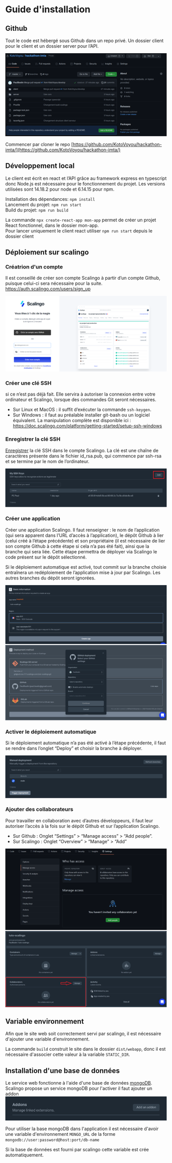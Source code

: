 # Guide d'installation

## Github

Tout le code est hébergé sous Github dans un repo privé. Un dossier client pour le client et un dossier server pour l’API.

![](images/image10.png)

Commencer par cloner le repo [https://github.com/KotoVoyou/hackathon-imta/](https://github.com/KotoVoyou/hackathon-imta/)

## Développement local

Le client est écrit en react et l’API grâce au framework express en typescript donc Node.js est nécessaire pour le fonctionnement du projet. Les versions utilisées sont 14.18.2 pour node et 6.14.15 pour npm.

Installation des dépendances: `npm install`  
Lancement du projet: `npm run start`  
Build du projet: `npm run build`

La commande `npx create-react-app mon-app` permet de créer un projet React fonctionnel, dans le dossier mon-app.  
Pour lancer uniquement le client react utiliser `npm run start` depuis le dossier client

## Déploiement sur scalingo

### Créatrion d'un compte

Il est conseillé de créer son compte Scalingo à partir d’un compte Github, puisque celui-ci sera nécessaire pour la suite.
https://auth.scalingo.com/users/sign_up

![](images/image5.png)

### Créer une clé SSH

si ce n’est pas déjà fait. Elle servira à autoriser la connexion entre votre ordinateur et Scalingo, lorsque des commandes Git seront nécessaires.

-   Sur Linux et MacOS : il suffit d’exécuter la commande `ssh-keygen`.
-   Sur Windows : il faut au préalable installer git-bash ou un logiciel équivalent. La manipulation complète est disponible ici : https://doc.scalingo.com/platform/getting-started/setup-ssh-windows

### Enregistrer la clé SSH

[Enregistrer](https://dashboard.scalingo.com/account/keys) la clé SSH dans le compte Scalingo. La clé est une chaîne de caractères présente dans le fichier id_rsa.pub, qui commence par ssh-rsa et se termine par le nom de l’ordinateur.

![](images/image6.png)

### Créer une application

Créer une application Scalingo. Il faut renseigner : le nom de l’application (qui sera apparent dans l’URL d’accès à l’application), le dépôt Github à lier (celui créé à l’étape précédente) et son propriétaire (il est nécessaire de lier son compte Github à cette étape si cela n’a pas été fait), ainsi que la branche qui sera liée.
Cette étape permettra de déployer via Scalingo le code présent sur le dépôt sélectionné.

Si le déploiement automatique est activé, tout commit sur la branche choisie entraînera un redéploiement de l’application mise à jour par Scalingo. Les autres branches du dépôt seront ignorées.

![](images/image3.png)
![](images/image8.png)

### Activer le déploiement automatique

Si le déploiement automatique n’a pas été activé à l’étape précédente, il faut se rendre dans l’onglet “Deploy” et choisir la branche à déployer.

![](images/image7.png)

### Ajouter des collaborateurs

Pour travailler en collaboration avec d’autres développeurs, il faut leur autoriser l’accès à la fois sur le dépôt Github et sur l’application Scalingo.

-   Sur Github : Onglet “Settings” > “Manage access” > “Add people”.
-   Sur Scalingo : Onglet “Overview” > “Manage” > “Add”

![](images/image4.png)
![](images/image9.png)

## Variable environnement

Afin que le site web soit correctement servi par scalingo, il est nécessaire d'ajouter une variable d'environnement.

La commande `build` construit le site dans le dossier `dist/webapp`, donc il est nécessaire d'associer cette valeur à la variable `STATIC_DIR`.

## Installation d'une base de données

Le service web fonctionne à l'aide d'une base de données [mongoDB](https://www.mongodb.com/). Scalingo propose un service mongoDB pour l'activer il faut ajouter un addon
![](images/image11.png)

Pour utiliser la base mongoDB dans l'application il est nécessaire d'avoir une variable d'environnement `MONGO_URL` de la forme `mongodb://user:password@host:port/db-name`

Si la base de données est fourni par scalingo cette variable est crée automatiquement.

